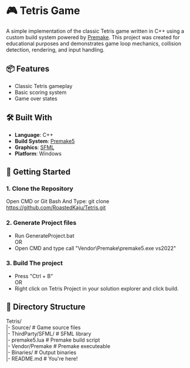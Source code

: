 ﻿# 🎮 Tetris Game

A simple implementation of the classic Tetris game written in C++ using a custom build system powered by [Premake](https://premake.github.io/). This project was created for educational purposes and demonstrates game loop mechanics, collision detection, rendering, and input handling.

## 📦 Features

- Classic Tetris gameplay
- Basic scoring system
- Game over states

## 🛠️ Built With

- **Language**: C++
- **Build System**: [Premake5](https://premake.github.io/)
- **Graphics**: [SFML](https://www.sfml-dev.org/)
- **Platform**: Windows

## 🚀 Getting Started

### 1. Clone the Repository

Open CMD or Git Bash And Type: git clone https://github.com/RoastedKaju/Tetris.git

### 2. Generate Project files

- Run GenerateProject.bat  
OR  
- Open CMD and type call "Vendor\Premake\premake5.exe vs2022"

### 3. Build The project

- Press "Ctrl + B"  
OR  
- Right click on Tetris Project in your solution explorer and click build.

## 📁 Directory Structure

Tetris/  
|- Source/				# Game source files  
|- ThirdParty/SFML/		# SFML library  
|- premake5.lua			# Premake build script  
|- Vendor/Premake		# Premake executeable  
|- Binaries/			# Output binaries  
|- README.md			# You're here!  


